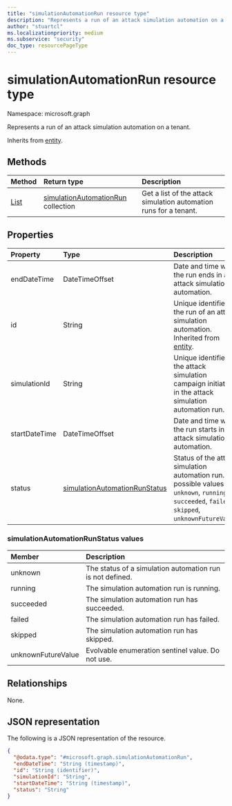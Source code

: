 ```yaml
---
title: "simulationAutomationRun resource type"
description: "Represents a run of an attack simulation automation on a tenant."
author: "stuartcl"
ms.localizationpriority: medium
ms.subservice: "security"
doc_type: resourcePageType
---
```


# simulationAutomationRun resource type

Namespace: microsoft.graph

Represents a run of an attack simulation automation on a tenant.

Inherits from [entity](../resources/entity.md).

## Methods
|Method|Return type|Description|
|:---|:---|:---|
|[List](../api/simulationautomation-list-runs.md)|[simulationAutomationRun](../resources/simulationautomationrun.md) collection|Get a list of the attack simulation automation runs for a tenant.|

## Properties
|Property|Type|Description|
|:---|:---|:---|
|endDateTime|DateTimeOffset|Date and time when the run ends in an attack simulation automation.|
|id|String|Unique identifier for the run of an attack simulation automation. Inherited from [entity](../resources/entity.md).|
|simulationId|String|Unique identifier for the attack simulation campaign initiated in the attack simulation automation run.|
|startDateTime|DateTimeOffset|Date and time when the run starts in an attack simulation automation.|
|status|[simulationAutomationRunStatus](#simulationautomationrunstatus-values)|Status of the attack simulation automation run. The possible values are: `unknown`, `running`, `succeeded`, `failed`, `skipped`, `unknownFutureValue`.|

### simulationAutomationRunStatus values

|Member|Description |
|:---|:---|
|unknown| The status of a simulation automation run is not defined. |
|running| The simulation automation run is running. |
|succeeded| The simulation automation run has succeeded. |
|failed| The simulation automation run has failed. |
|skipped| The simulation automation run has skipped. |
|unknownFutureValue| Evolvable enumeration sentinel value. Do not use. |

## Relationships
None.

## JSON representation
The following is a JSON representation of the resource.
<!-- {
  "blockType": "resource",
  "keyProperty": "id",
  "@odata.type": "microsoft.graph.simulationAutomationRun",
  "baseType": "microsoft.graph.entity",
  "openType": false
}
-->
``` json
{
  "@odata.type": "#microsoft.graph.simulationAutomationRun",
  "endDateTime": "String (timestamp)",
  "id": "String (identifier)",
  "simulationId": "String",
  "startDateTime": "String (timestamp)",
  "status": "String"
}
```


